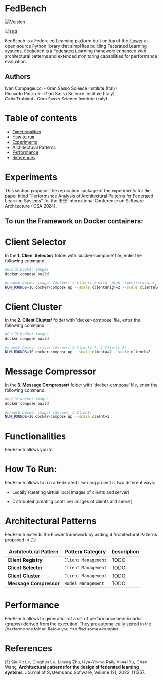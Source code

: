 # FedBench

<img src="https://img.shields.io/badge/version-1.0-green" alt="Version">

[![DOI](https://zenodo.org/badge/DOI/10.5281/zenodo.12671621.svg)](https://doi.org/10.5281/zenodo.12671621)

FedBench is a Federated Learning platform built on top of the [Flower](https://github.com/adap/flower) an open-source Python library that simplifies building Federated Learning systems.
FedBench is a Federated Learning framework enhanced with architectural patterns and extended monitoring capabilities for performance evaluation.

## Authors

Ivan Compagnucci - Gran Sasso Science Institute (Italy)<br/>
Riccardo Pinciroli - Gran Sasso Science Institute (Italy)<br/>
Catia Trubiani - Gran Sasso Science Institute (Italy)

# Table of contents
<!--ts-->
   * [Functionalities](#functionalities)
   * [How to run](#how-to-run)
   * [Experiments](#experiments)
   * [Architectural Patterns](#architecturalpatterns)
   * [Performance](#performance)
   * [References](#references)
   
# Experiments

This section proposes the replication package of the experiments for the paper titled "Performance Analysis of Architectural Patterns
for Federated Learning Systems" for the IEEE International Conference on Software Architecture (ICSA 2024).

## To run the Framework on Docker containers:

# Client Selector

In the __1. Client Selector/__ folder with 'docker-compose' file, enter the following command:

```bash
#Build Docker images
docker compose build

#Launch Docker images (Server, 2 Clients A with "High" specifications, 2 Client A with "Low" specifications
NUM_ROUNDS=10 docker-compose up --scale clientahigh=2 --scale clientalow=2
```

# Client Cluster

In the __2. Client Cluster/__ folder with 'docker-compose' file, enter the following command:

```bash
#Build Docker images
docker compose build

#Launch Docker images (Server, 2 Clients A, 2 Clients B)
NUM_ROUNDS=10 docker-compose up --scale clienta=2 --scale clientb=2
```

# Message Compressor

In the __3. Message Compressor/__ folder with 'docker-compose' file, enter the following command:

```bash
#Build Docker images
docker compose build

#Launch Docker images (Server, 5 Client)
NUM_ROUNDS=10 docker-compose up --scale client=5
```

# Functionalities

FedBench allows you to 

# How To Run:

FedBench allows to run a Federated Learning project in two different ways:

- Locally (creating virtual local images of clients and server)

- Distributed (creating container images of clients and server)

# Architectural Patterns

FedBench extends the Flower framework by adding 4 Architectural Patterns proposed in [1]:

| Architectural Pattern | Pattern Category | Description |
| --- | --- | --- | 
| **Client Registry** | `Client Management` | TODO |
| **Client Selector** | `Client Management` | TODO |
| **Client Cluster** | `Client Management` | TODO |
| **Message Compressor** | `Model Management` | TODO |

# Performance

FedBench allows to generation of a set of performance benchmarks (graphs) derived from the execution.
They are automatically stored in the _/performance_ folder. Below you can find some examples.



# References

[1] Sin Kit Lo, Qinghua Lu, Liming Zhu, Hye-Young Paik, Xiwei Xu, Chen Wang,
**Architectural patterns for the design of federated learning systems**,
Journal of Systems and Software, Volume 191, 2022, 111357.

